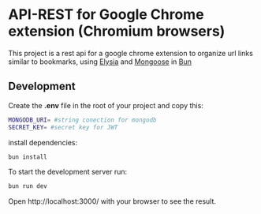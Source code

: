 # API-REST for Google Chrome extension (Chromium browsers)

This project is a rest api for a google chrome extension to organize url links similar to bookmarks, using [Elysia](https://elysiajs.com) and [Mongoose](https://mongoosejs.com) in [Bun](https://bun.sh)

## Development

Create the __.env__ file in the root of your project and copy this:
```bash
MONGODB_URI= #string conection for mongodb
SECRET_KEY= #secret key for JWT
```
install dependencies:
```bash
bun install
```
To start the development server run:
```bash
bun run dev
```

Open http://localhost:3000/ with your browser to see the result.